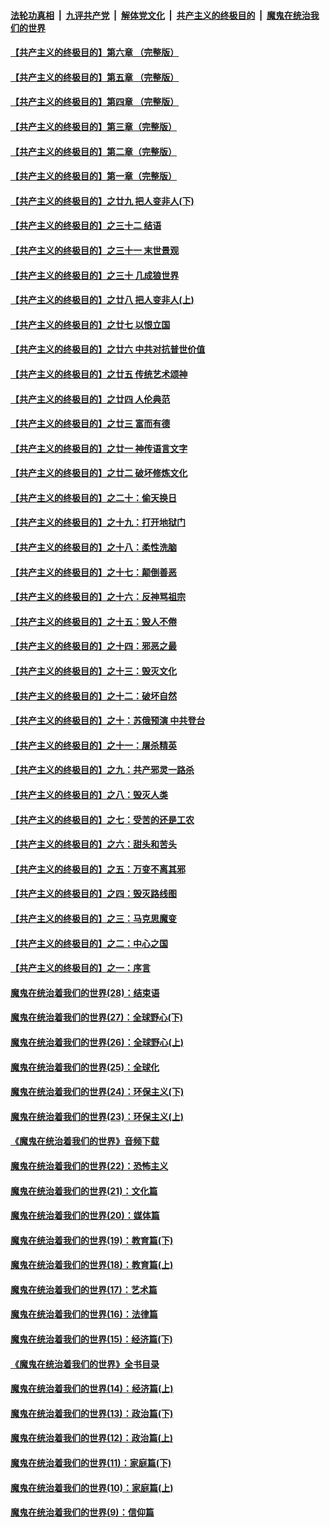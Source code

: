####  [法轮功真相](../../../../basic/blob/master/README.md?t=09041039) &nbsp;|&nbsp; [九评共产党](../../../../9ping.md/blob/master/README.md?t=09041039) &nbsp;|&nbsp; [解体党文化](../../../../jtdwh.md/blob/master/README.md?t=09041039)  &nbsp;|&nbsp; [共产主义的终极目的](../../../../gczydzjmd.md/blob/master/README.md?t=09041039) &nbsp;|&nbsp; [魔鬼在统治我们的世界](../../../../mgztzwmdsj.md/blob/master/README.md?t=09041039) 

#### [【共产主义的终极目的】第六章 （完整版）](../pages/nsc422/n11428913.md?t=09041039) 

#### [【共产主义的终极目的】第五章 （完整版）](../pages/nsc422/n11428912.md?t=09041039) 

#### [【共产主义的终极目的】第四章 （完整版）](../pages/nsc422/n11428907.md?t=09041039) 

#### [【共产主义的终极目的】第三章（完整版）](../pages/nsc422/n11428848.md?t=09041039) 

#### [【共产主义的终极目的】第二章（完整版）](../pages/nsc422/n11428831.md?t=09041039) 

#### [【共产主义的终极目的】第一章（完整版）](../pages/nsc422/n11417651.md?t=09041039) 

#### [【共产主义的终极目的】之廿九 把人变非人(下)](../pages/nsc422/n11344140.md?t=09041039) 

#### [【共产主义的终极目的】之三十二 结语](../pages/nsc422/n11360535.md?t=09041039) 

#### [【共产主义的终极目的】之三十一 末世景观](../pages/nsc422/n11351129.md?t=09041039) 

#### [【共产主义的终极目的】之三十 几成狼世界](../pages/nsc422/n11348280.md?t=09041039) 

#### [【共产主义的终极目的】之廿八 把人变非人(上)](../pages/nsc422/n11340492.md?t=09041039) 

#### [【共产主义的终极目的】之廿七 以恨立国](../pages/nsc422/n11336944.md?t=09041039) 

#### [【共产主义的终极目的】之廿六 中共对抗普世价值](../pages/nsc422/n11324785.md?t=09041039) 

#### [【共产主义的终极目的】之廿五 传统艺术颂神](../pages/nsc422/n11296396.md?t=09041039) 

#### [【共产主义的终极目的】之廿四 人伦典范](../pages/nsc422/n11296397.md?t=09041039) 

#### [【共产主义的终极目的】之廿三 富而有德](../pages/nsc422/n11283598.md?t=09041039) 

#### [【共产主义的终极目的】之廿一 神传语言文字](../pages/nsc422/n11263265.md?t=09041039) 

#### [【共产主义的终极目的】之廿二 破坏修炼文化](../pages/nsc422/n11245728.md?t=09041039) 

#### [【共产主义的终极目的】之二十：偷天换日](../pages/nsc422/n11238846.md?t=09041039) 

#### [【共产主义的终极目的】之十九：打开地狱门](../pages/nsc422/n11206376.md?t=09041039) 

#### [【共产主义的终极目的】之十八：柔性洗脑](../pages/nsc422/n11199994.md?t=09041039) 

#### [【共产主义的终极目的】之十七：颠倒善恶](../pages/nsc422/n11179782.md?t=09041039) 

#### [【共产主义的终极目的】之十六：反神骂祖宗](../pages/nsc422/n11166798.md?t=09041039) 

#### [【共产主义的终极目的】之十五：毁人不倦](../pages/nsc422/n11166792.md?t=09041039) 

#### [【共产主义的终极目的】之十四：邪恶之最](../pages/nsc422/n11150249.md?t=09041039) 

#### [【共产主义的终极目的】之十三：毁灭文化](../pages/nsc422/n11135227.md?t=09041039) 

#### [【共产主义的终极目的】之十二：破坏自然](../pages/nsc422/n11135214.md?t=09041039) 

#### [【共产主义的终极目的】之十：苏俄预演 中共登台](../pages/nsc422/n11118424.md?t=09041039) 

#### [【共产主义的终极目的】之十一：屠杀精英](../pages/nsc422/n11118442.md?t=09041039) 

#### [【共产主义的终极目的】之九：共产邪灵一路杀](../pages/nsc422/n11114139.md?t=09041039) 

#### [【共产主义的终极目的】之八：毁灭人类](../pages/nsc422/n11108503.md?t=09041039) 

#### [【共产主义的终极目的】之七：受苦的还是工农](../pages/nsc422/n11101809.md?t=09041039) 

#### [【共产主义的终极目的】之六：甜头和苦头](../pages/nsc422/n11096971.md?t=09041039) 

#### [【共产主义的终极目的】之五：万变不离其邪](../pages/nsc422/n11091285.md?t=09041039) 

#### [【共产主义的终极目的】之四：毁灭路线图](../pages/nsc422/n11086284.md?t=09041039) 

#### [【共产主义的终极目的】之三：马克思魔变](../pages/nsc422/n11061941.md?t=09041039) 

#### [【共产主义的终极目的】之二：中心之国](../pages/nsc422/n11047728.md?t=09041039) 

#### [【共产主义的终极目的】之一：序言](../pages/nsc422/n11086077.md?t=09041039) 

#### [魔鬼在统治着我们的世界(28)：结束语](../pages/nsc422/n10936246.md?t=09041039) 

#### [魔鬼在统治着我们的世界(27)：全球野心(下)](../pages/nsc422/n10928319.md?t=09041039) 

#### [魔鬼在统治着我们的世界(26)：全球野心(上)](../pages/nsc422/n10900318.md?t=09041039) 

#### [魔鬼在统治着我们的世界(25)：全球化](../pages/nsc422/n10788205.md?t=09041039) 

#### [魔鬼在统治着我们的世界(24)：环保主义(下)](../pages/nsc422/n10695307.md?t=09041039) 

#### [魔鬼在统治着我们的世界(23)：环保主义(上)](../pages/nsc422/n10688613.md?t=09041039) 

#### [《魔鬼在统治着我们的世界》音频下载](../pages/nsc422/n10635553.md?t=09041039) 

#### [魔鬼在统治着我们的世界(22)：恐怖主义](../pages/nsc422/n10614727.md?t=09041039) 

#### [魔鬼在统治着我们的世界(21)：文化篇](../pages/nsc422/n10597706.md?t=09041039) 

#### [魔鬼在统治着我们的世界(20)：媒体篇](../pages/nsc422/n10586579.md?t=09041039) 

#### [魔鬼在统治着我们的世界(19)：教育篇(下)](../pages/nsc422/n10564808.md?t=09041039) 

#### [魔鬼在统治着我们的世界(18)：教育篇(上)](../pages/nsc422/n10526970.md?t=09041039) 

#### [魔鬼在统治着我们的世界(17)：艺术篇](../pages/nsc422/n10499093.md?t=09041039) 

#### [魔鬼在统治着我们的世界(16)：法律篇](../pages/nsc422/n10485969.md?t=09041039) 

#### [魔鬼在统治着我们的世界(15)：经济篇(下)](../pages/nsc422/n10469975.md?t=09041039) 

#### [《魔鬼在统治着我们的世界》全书目录](../pages/nsc422/n10464261.md?t=09041039) 

#### [魔鬼在统治着我们的世界(14)：经济篇(上)](../pages/nsc422/n10457370.md?t=09041039) 

#### [魔鬼在统治着我们的世界(13)：政治篇(下)](../pages/nsc422/n10448270.md?t=09041039) 

#### [魔鬼在统治着我们的世界(12)：政治篇(上)](../pages/nsc422/n10444576.md?t=09041039) 

#### [魔鬼在统治着我们的世界(11)：家庭篇(下)](../pages/nsc422/n10440961.md?t=09041039) 

#### [魔鬼在统治着我们的世界(10)：家庭篇(上)](../pages/nsc422/n10435448.md?t=09041039) 

#### [魔鬼在统治着我们的世界(9)：信仰篇](../pages/nsc422/n10432159.md?t=09041039) 

